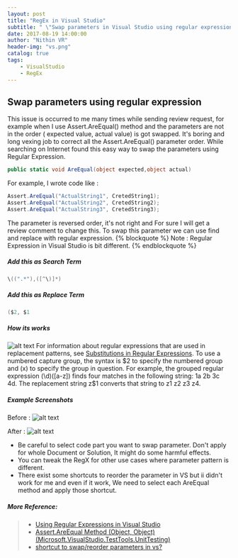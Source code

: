 ```yaml
---
layout: post
title: "RegEx in Visual Studio"
subtitle: " \"Swap parameters in Visual Studio using regular expression.\""
date: 2017-08-19 14:00:00
author: "Nithin VR"
header-img: "vs.png"
catalog: true
tags:
    - VisualStudio
    - RegEx
---
```

## Swap parameters using regular expression
This issue is occurred to me many times while sending review request, for example when I use Assert.AreEqual() method and the parameters are not in the order ( expected value, actual value) is got swapped. It's boring and long vexing job to correct all the Assert.AreEqual() parameter order. While searching on Internet found this easy way to swap the parameters using Regular Expression.
```csharp
public static void AreEqual(object expected,object actual)  
```
For example, I wrote code like :
```csharp
Assert.AreEqual("ActualString1", CretedString1);  
Assert.AreEqual("ActualString2", CretedString2);  
Assert.AreEqual("ActualString3", CretedString3);  
```
The parameter is reversed order, it's not right and For sure I will get a review comment to change this. To swap this parameter we can use find and replace with regular expression.
{% blockquote %}
Note : Regular Expression in Visual Studio is bit different.
{% endblockquote %}

##### Add this as Search Term
```csharp
\((".*"),([^\)]*)  
```
##### Add this as Replace Term
```csharp
($2, $1  
```

##### How its works
![alt text](/2017/08/19/vs-regex/RegEx.png "How RegEx works.")
For information about regular expressions that are used in replacement patterns, see [Substitutions in Regular Expressions](https://docs.microsoft.com/en-us/dotnet/standard/base-types/substitutions-in-regular-expressions). To use a numbered capture group, the syntax is $2 to specify the numbered group and (x) to specify the group in question. 
For example, the grouped regular expression (\d)([a-z]) finds four matches in the following string: 1a 2b 3c 4d. 
The replacement string z$1 converts that string to z1 z2 z3 z4.

##### Example Screenshots
Before :
![alt text](/2017/08/19/vs-regex/before.png "Before changes.")

After :
![alt text](/2017/08/19/vs-regex/after.png "After changes.")

- Be careful to select code part you want to swap parameter. Don't apply for whole Document or Solution, It might do some harmful effects.
- You can tweak the RegX for other use cases where parameter pattern is different.
- There exist some shortcuts to reorder the parameter in VS but ii didn't work for me and even if it work, We need to select each AreEqual method and apply those shortcut.

##### More Reference:
>- [Using Regular Expressions in Visual Studio](https://msdn.microsoft.com/en-us/library/2k3te2cs.aspx)
>- [Assert.AreEqual Method (Object, Object) (Microsoft.VisualStudio.TestTools.UnitTesting)](https://msdn.microsoft.com/en-us/library/ms243413.aspx)
>- [shortcut to swap/reorder parameters in vs?](https://stackoverflow.com/questions/3292292/is-there-a-shortcut-to-swap-reorder-parameters-in-visual-studio-ide)
